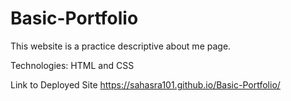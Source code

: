 # Basic-Portfolio
This website is a practice descriptive about me page. 

Technologies:
HTML and CSS

Link to Deployed Site
https://sahasra101.github.io/Basic-Portfolio/
